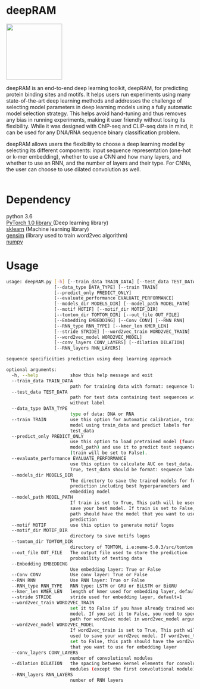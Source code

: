 # deepRAM

   <img src="https://github.com/MedChaabane/deepRAM/blob/master/CSU-Ram.jpg" width="150">

deepRAM is an end-to-end deep learning toolkit, deepRAM, for predicting protein binding sites and motifs. It helps users run experiments using many state-of-the-art deep learning methods and addresses the challenge of selecting model parameters in deep learning models using a fully automatic model selection strategy. This helps avoid hand-tuning and thus removes any bias in running experiments, making it user friendly without losing its flexibility. While it was designed with ChIP-seq and CLIP-seq data in mind, it can be used for any DNA/RNA sequence binary classification problem.

deepRAM allows users the flexibility to choose a deep learning model by selecting its different components:  input sequence representation (one-hot or k-mer embedding), whether to use a CNN and how many layers, and whether to use an RNN, and the number of layers and their type. For CNNs, the user can choose to use dilated convolution as well.
 <br><br>
# Dependency <br>
python 3.6 <br>
<a href=https://pytorch.org/>PyTorch 1.0 library </a> (Deep learning library) <br>
<a href=https://github.com/scikit-learn/scikit-learn>sklearn</a> (Machine learning library)<br>
<a href=https://anaconda.org/anaconda/gensim>gensim</a> (library used to train word2vec algorithm) <br>
<a href=https://anaconda.org/anaconda/numpy>numpy</a> <br>

# Usage

```bash 
usage: deepRAM.py [-h] [--train_data TRAIN_DATA] [--test_data TEST_DATA]
                  [--data_type DATA_TYPE] [--train TRAIN]
                  [--predict_only PREDICT_ONLY]
                  [--evaluate_performance EVALUATE_PERFORMANCE]
                  [--models_dir MODELS_DIR] [--model_path MODEL_PATH]
                  [--motif MOTIF] [--motif_dir MOTIF_DIR]
                  [--tomtom_dir TOMTOM_DIR] [--out_file OUT_FILE]
                  [--Embedding EMBEDDING] [--Conv CONV] [--RNN RNN]
                  [--RNN_type RNN_TYPE] [--kmer_len KMER_LEN]
                  [--stride STRIDE] [--word2vec_train WORD2VEC_TRAIN]
                  [--word2vec_model WORD2VEC_MODEL]
                  [--conv_layers CONV_LAYERS] [--dilation DILATION]
                  [--RNN_layers RNN_LAYERS]

sequence specificities prediction using deep learning approach

optional arguments:
  -h, --help            show this help message and exit
  --train_data TRAIN_DATA
                        path for training data with format: sequence label
  --test_data TEST_DATA
                        path for test data containing test sequences with or
                        without label
  --data_type DATA_TYPE
                        type of data: DNA or RNA
  --train TRAIN         use this option for automatic calibration, training
                        model using train_data and predict labels for
                        test_data
  --predict_only PREDICT_ONLY
                        use this option to load pretrained model (found in
                        model_path) and use it to predict test sequences
                        (train will be set to False).
  --evaluate_performance EVALUATE_PERFORMANCE
                        use this option to calculate AUC on test_data. If
                        True, test_data should be format: sequence label
  --models_dir MODELS_DIR
                        The directory to save the trained models for future
                        prediction including best hyperparameters and
                        embedding model
  --model_path MODEL_PATH
                        If train is set to True, This path will be used to
                        save your best model. If train is set to False, this
                        path should have the model that you want to use for
                        prediction
  --motif MOTIF         use this option to generate motif logos
  --motif_dir MOTIF_DIR
                        directory to save motifs logos
  --tomtom_dir TOMTOM_DIR
                        directory of TOMTOM, i.e:meme-5.0.3/src/tomtom
  --out_file OUT_FILE   The output file used to store the prediction
                        probability of testing data
  --Embedding EMBEDDING
                        Use embedding layer: True or False
  --Conv CONV           Use conv layer: True or False
  --RNN RNN             Use RNN layer: True or False
  --RNN_type RNN_TYPE   RNN type: LSTM or GRU or BiLSTM or BiGRU
  --kmer_len KMER_LEN   length of kmer used for embedding layer, default=3
  --stride STRIDE       stride used for embedding layer, default=1
  --word2vec_train WORD2VEC_TRAIN
                        set it to False if you have already trained word2vec
                        model. If you set it to False, you need to specify the
                        path for word2vec model in word2vec_model argument.
  --word2vec_model WORD2VEC_MODEL
                        If word2vec_train is set to True, This path will be
                        used to save your word2vec model. If word2vec_train is
                        set to False, this path should have the word2vec model
                        that you want to use for embedding layer
  --conv_layers CONV_LAYERS
                        number of convolutional modules
  --dilation DILATION   the spacing between kernel elements for convolutional
                        modules (except the first convolutional module)
  --RNN_layers RNN_LAYERS
                        number of RNN layers

```


